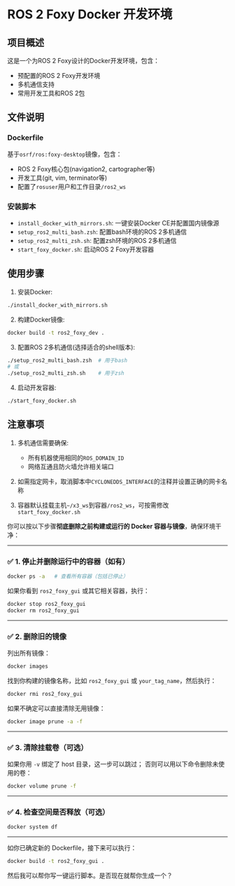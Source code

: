 # ROS 2 Foxy Docker 开发环境

## 项目概述
这是一个为ROS 2 Foxy设计的Docker开发环境，包含：
- 预配置的ROS 2 Foxy开发环境
- 多机通信支持
- 常用开发工具和ROS 2包

## 文件说明

### Dockerfile
基于`osrf/ros:foxy-desktop`镜像，包含：
- ROS 2 Foxy核心包(navigation2, cartographer等)
- 开发工具(git, vim, terminator等)
- 配置了`rosuser`用户和工作目录`/ros2_ws`

### 安装脚本
- `install_docker_with_mirrors.sh`: 一键安装Docker CE并配置国内镜像源
- `setup_ros2_multi_bash.zsh`: 配置bash环境的ROS 2多机通信
- `setup_ros2_multi_zsh.sh`: 配置zsh环境的ROS 2多机通信
- `start_foxy_docker.sh`: 启动ROS 2 Foxy开发容器

## 使用步骤

1. 安装Docker:
```bash
./install_docker_with_mirrors.sh
```

2. 构建Docker镜像:
```bash
docker build -t ros2_foxy_dev .
```

3. 配置ROS 2多机通信(选择适合的shell版本):
```bash
./setup_ros2_multi_bash.zsh  # 用于bash
# 或
./setup_ros2_multi_zsh.sh    # 用于zsh
```

4. 启动开发容器:
```bash
./start_foxy_docker.sh
```

## 注意事项
1. 多机通信需要确保:
   - 所有机器使用相同的`ROS_DOMAIN_ID`
   - 网络互通且防火墙允许相关端口

2. 如需指定网卡，取消脚本中`CYCLONEDDS_INTERFACE`的注释并设置正确的网卡名称

3. 容器默认挂载主机`~/x3_ws`到容器`/ros2_ws`，可按需修改`start_foxy_docker.sh`

你可以按以下步骤**彻底删除之前构建或运行的 Docker 容器与镜像**，确保环境干净：

---

### ✅ **1. 停止并删除运行中的容器（如有）**
```bash
docker ps -a   # 查看所有容器（包括已停止）
```

如果你看到 `ros2_foxy_gui` 或其它相关容器，执行：
```bash
docker stop ros2_foxy_gui
docker rm ros2_foxy_gui
```

---

### ✅ **2. 删除旧的镜像**
列出所有镜像：
```bash
docker images
```

找到你构建的镜像名称，比如 `ros2_foxy_gui` 或 `your_tag_name`，然后执行：
```bash
docker rmi ros2_foxy_gui
```

如果不确定可以直接清除无用镜像：
```bash
docker image prune -a -f
```

---

### ✅ **3. 清除挂载卷（可选）**
如果你用 `-v` 绑定了 host 目录，这一步可以跳过；
否则可以用以下命令删除未使用的卷：
```bash
docker volume prune -f
```

---

### ✅ **4. 检查空间是否释放（可选）**
```bash
docker system df
```

---

如你已确定新的 Dockerfile，接下来可以执行：
```bash
docker build -t ros2_foxy_gui .
```

然后我可以帮你写一键运行脚本。是否现在就帮你生成一个？
